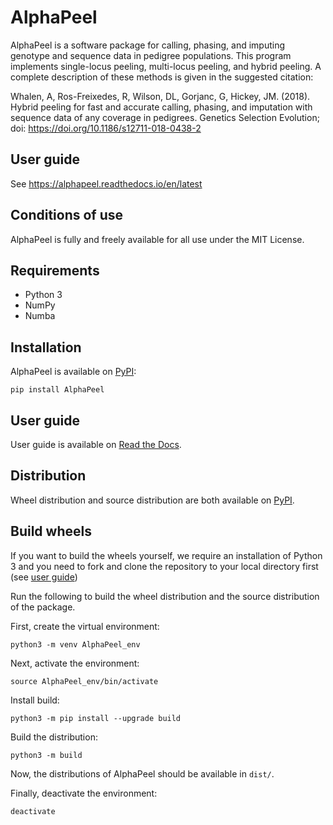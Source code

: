 # AlphaPeel

AlphaPeel is a software package for calling, phasing, and imputing genotype and sequence data in pedigree populations. This program implements single-locus peeling, multi-locus peeling, and hybrid peeling. A complete description of these methods is given in the suggested citation:

Whalen, A, Ros-Freixedes, R, Wilson, DL, Gorjanc, G, Hickey, JM. (2018). Hybrid peeling for fast and accurate calling, phasing, and imputation with sequence data of any coverage in pedigrees. Genetics Selection Evolution; doi: <a href="https://doi.org/10.1186/s12711-018-0438-2">https://doi.org/10.1186/s12711-018-0438-2</a>

## User guide

See https://alphapeel.readthedocs.io/en/latest

## Conditions of use

AlphaPeel is fully and freely available for all use under the MIT License.

## Requirements

* Python 3
* NumPy
* Numba

## Installation

AlphaPeel is available on [PyPI](https://pypi.org/project/AlphaPeel): 

    pip install AlphaPeel

## User guide

User guide is available on [Read the Docs](https://alphapeel.readthedocs.io/en/latest/).

## Distribution

Wheel distribution and source distribution are both available on [PyPI](https://pypi.org/project/AlphaPeel/#files).

## Build wheels

 If you want to build the wheels yourself, we require an installation of Python 3 and you need to fork and clone the repository to your local directory first (see [user guide](https://alphapeel.readthedocs.io/en/latest/contribute.html#fork-the-repository))

 Run the following to build the wheel distribution and the source distribution of the package.

First, create the virtual environment:

    python3 -m venv AlphaPeel_env

Next, activate the environment:

    source AlphaPeel_env/bin/activate

Install build:

    python3 -m pip install --upgrade build

Build the distribution:

    python3 -m build

Now, the distributions of AlphaPeel should be available in ``dist/``.

Finally, deactivate the environment:

    deactivate
